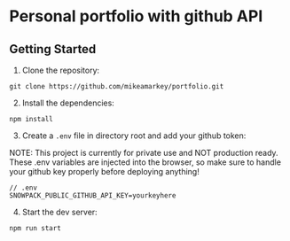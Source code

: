 # Personal portfolio with github API

## Getting Started

1. Clone the repository:

```
git clone https://github.com/mikeamarkey/portfolio.git
```

2. Install the dependencies:

```
npm install
```

3. Create a `.env` file in directory root and add your github token:

NOTE: This project is currently for private use and NOT production ready.
These .env variables are injected into the browser, so make sure to handle your github key properly before deploying anything!

```
// .env
SNOWPACK_PUBLIC_GITHUB_API_KEY=yourkeyhere
```

4. Start the dev server:

```
npm run start
```
